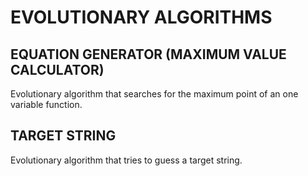 # EVOLUTIONARY ALGORITHMS

## EQUATION GENERATOR (MAXIMUM VALUE CALCULATOR)
  Evolutionary algorithm that searches for the maximum point of an one variable function.

## TARGET STRING
  Evolutionary algorithm that tries to guess a target string.
